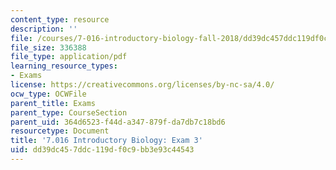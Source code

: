 ```yaml
---
content_type: resource
description: ''
file: /courses/7-016-introductory-biology-fall-2018/dd39dc457ddc119df0c9bb3e93c44543_MIT7_016F18exam3.pdf
file_size: 336388
file_type: application/pdf
learning_resource_types:
- Exams
license: https://creativecommons.org/licenses/by-nc-sa/4.0/
ocw_type: OCWFile
parent_title: Exams
parent_type: CourseSection
parent_uid: 364d6523-f44d-a347-879f-da7db7c18bd6
resourcetype: Document
title: '7.016 Introductory Biology: Exam 3'
uid: dd39dc45-7ddc-119d-f0c9-bb3e93c44543
---
```

